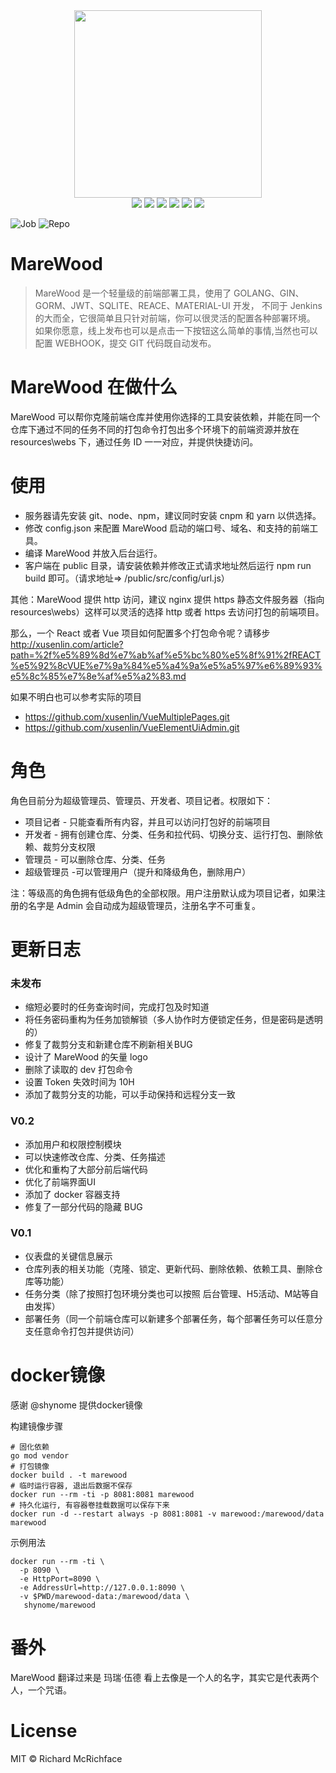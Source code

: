 <div align=center>
<img src="http://xusenlin.com/assets/images/marewood/logo.svg" width=300" height="300" />
</div>
<div align=center>
<img src="https://img.shields.io/badge/golang-1.12-blue"/>
<img src="https://img.shields.io/badge/gin-1.4.0-lightBlue"/>
<img src="https://img.shields.io/badge/jwt go-3.2.0-lightBlue"/>
<img src="https://img.shields.io/badge/gorm-1.9.11-red"/>
<img src="https://img.shields.io/badge/react-16.9.0-brightgreen"/>
<img src="https://img.shields.io/badge/material ui-4.4.0-green"/>
</div>

![Job](http://xusenlin.com/assets/images/marewood/demo.png)
![Repo](http://xusenlin.com/assets/images/marewood/repo.png)

# MareWood
>MareWood 是一个轻量级的前端部署工具，使用了 GOLANG、GIN、GORM、JWT、SQLITE、REACE、MATERIAL-UI 开发，
不同于 Jenkins 的大而全，它很简单且只针对前端，你可以很灵活的配置各种部署环境。
如果你愿意，线上发布也可以是点击一下按钮这么简单的事情,当然也可以配置 WEBHOOK，提交 GIT 代码既自动发布。


# MareWood 在做什么
MareWood 可以帮你克隆前端仓库并使用你选择的工具安装依赖，并能在同一个仓库下通过不同的任务不同的打包命令打包出多个环境下的前端资源并放在 resources\webs 下，通过任务 ID 一一对应，并提供快捷访问。


# 使用

- 服务器请先安装 git、node、npm，建议同时安装 cnpm 和 yarn 以供选择。
- 修改 config.json 来配置 MareWood 启动的端口号、域名、和支持的前端工具。
- 编译 MareWood 并放入后台运行。
- 客户端在 public 目录，请安装依赖并修改正式请求地址然后运行 npm run build 即可。（请求地址=> /public/src/config/url.js）

其他：MareWood 提供 http 访问，建议 nginx 提供 https 静态文件服务器（指向resources\webs）这样可以灵活的选择 http 或者 https 去访问打包的前端项目。


那么，一个 React 或者 Vue 项目如何配置多个打包命令呢？请移步
http://xusenlin.com/article?path=%2f%e5%89%8d%e7%ab%af%e5%bc%80%e5%8f%91%2fREACT%e5%92%8cVUE%e7%9a%84%e5%a4%9a%e5%a5%97%e6%89%93%e5%8c%85%e7%8e%af%e5%a2%83.md

如果不明白也可以参考实际的项目

- https://github.com/xusenlin/VueMultiplePages.git
- https://github.com/xusenlin/VueElementUiAdmin.git

# 角色

角色目前分为超级管理员、管理员、开发者、项目记者。权限如下：

- 项目记者 - 只能查看所有内容，并且可以访问打包好的前端项目
- 开发者 - 拥有创建仓库、分类、任务和拉代码、切换分支、运行打包、删除依赖、裁剪分支权限
- 管理员 - 可以删除仓库、分类、任务
- 超级管理员 -可以管理用户（提升和降级角色，删除用户）

注：等级高的角色拥有低级角色的全部权限。用户注册默认成为项目记者，如果注册的名字是 Admin 会自动成为超级管理员，注册名字不可重复。

# 更新日志
### 未发布
* 缩短必要时的任务查询时间，完成打包及时知道
* 将任务密码重构为任务加锁解锁（多人协作时方便锁定任务，但是密码是透明的）
* 修复了裁剪分支和新建仓库不刷新相关BUG
* 设计了 MareWood 的矢量 logo
* 删除了读取的 dev 打包命令
* 设置 Token 失效时间为 10H
* 添加了裁剪分支的功能，可以手动保持和远程分支一致

### V0.2
* 添加用户和权限控制模块
* 可以快速修改仓库、分类、任务描述
* 优化和重构了大部分前后端代码
* 优化了前端界面UI
* 添加了 docker 容器支持
* 修复了一部分代码的隐藏 BUG

### V0.1
* 仪表盘的关键信息展示
* 仓库列表的相关功能（克隆、锁定、更新代码、删除依赖、依赖工具、删除仓库等功能）
* 任务分类（除了按照打包环境分类也可以按照 后台管理、H5活动、M站等自由发挥）
* 部署任务（同一个前端仓库可以新建多个部署任务，每个部署任务可以任意分支任意命令打包并提供访问）


# docker镜像
感谢 @shynome 提供docker镜像

构建镜像步骤
```
# 固化依赖
go mod vendor
# 打包镜像
docker build . -t marewood
# 临时运行容器, 退出后数据不保存
docker run --rm -ti -p 8081:8081 marewood
# 持久化运行, 有容器卷挂载数据可以保存下来
docker run -d --restart always -p 8081:8081 -v marewood:/marewood/data marewood
```

示例用法
```
docker run --rm -ti \
  -p 8090 \
  -e HttpPort=8090 \
  -e AddressUrl=http://127.0.0.1:8090 \
  -v $PWD/marewood-data:/marewood/data \
   shynome/marewood
```


# 番外

MareWood 翻译过来是 玛瑞·伍德 看上去像是一个人的名字，其实它是代表两个人，一个咒语。



# License

MIT © Richard McRichface

